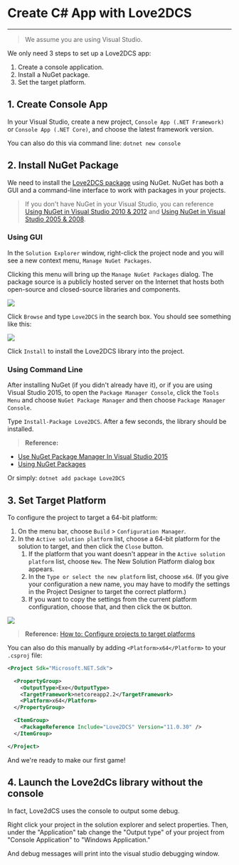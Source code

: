 # Create C# App with Love2DCS

---

> We assume you are using Visual Studio.

We only need 3 steps to set up a Love2DCS app:

1. Create a console application.
1. Install a NuGet package.
1. Set the target platform.

## 1. Create Console App

In your Visual Studio, create a new project, `Console App (.NET Framework)` or `Console App (.NET Core)`, and choose the latest framework version.

You can also do this via command line: `dotnet new console`

## 2. Install NuGet Package

We need to install the [Love2DCS package](https://www.nuget.org/packages/Love2DCS/) using NuGet. NuGet has both a GUI and a command-line interface to work with packages in your projects.

> If you don't have NuGet in your Visual Studio, you can reference [Using NuGet in Visual Studio 2010 & 2012](https://github.com/paypal/sdk-core-dotnet/wiki/Using-Nuget-in-Visual-Studio-2010-&-2012) and [Using NuGet in Visual Studio 2005 & 2008](https://github.com/paypal/sdk-core-dotnet/wiki/Using-Nuget-in-Visual-Studio-2005-&-2008).

### Using GUI

In the `Solution Explorer` window, right-click the project node and you will see a new context menu, `Manage NuGet Packages`.

Clicking this menu will bring up the `Manage NuGet Packages` dialog. The package source is a publicly hosted server on the Internet that hosts both open-source and closed-source libraries and components.

![](/img/01-002-right-click-project.png)

Click `Browse` and type `Love2DCS` in the search box. You should see something like this:

![](/img/01-003-search-result.png)

Click `Install` to install the Love2DCS library into the project.

### Using Command Line

After installing NuGet (if you didn't already have it), or if you are using Visual Studio 2015, to open the `Package Manager Console`, click the `Tools Menu` and choose `NuGet Package Manager` and then choose `Package Manager Console`.

Type `Install-Package Love2DCS`. After a few seconds, the library should be installed.

> **Reference:**
  * [Use NuGet Package Manager In Visual Studio 2015](http://www.c-sharpcorner.com/UploadFile/8a67c0/use-nuget-package-manager-in-visual-studio-2015/)
  * [Using NuGet Packages](http://www.developerfusion.com/article/131917/using-nuget-packages/)

Or simply: `dotnet add package Love2DCS`

## 3. Set Target Platform

To configure the project to target a 64-bit platform:

1. On the menu bar, choose `Build` > `Configuration Manager`.
1. In the `Active solution platform` list, choose a 64-bit platform for the solution to target, and then click the `Close` button.
    1. If the platform that you want doesn't appear in the `Active solution platform` list, choose `New`. The New Solution Platform dialog box appears.
    1. In the `Type or select the new platform` list, choose `x64`. (If you give your configuration a new name, you may have to modify the settings in the Project Designer to target the correct platform.)
    1. If you want to copy the settings from the current platform configuration, choose that, and then click the `OK` button.

![](/img/01-004-config-platform.png)

> **Reference:**
  [How to: Configure projects to target platforms](https://docs.microsoft.com/en-us/visualstudio/ide/how-to-configure-projects-to-target-platforms?view=vs-2017)

You can also do this manually by adding `<Platform>x64</Platform>` to your `.csproj` file:

```XML
<Project Sdk="Microsoft.NET.Sdk">

  <PropertyGroup>
    <OutputType>Exe</OutputType>
    <TargetFramework>netcoreapp2.2</TargetFramework>
    <Platform>x64</Platform>
  </PropertyGroup>

  <ItemGroup>
    <PackageReference Include="Love2DCS" Version="11.0.30" />
  </ItemGroup>

</Project>
```

And we're ready to make our first game!

## 4. Launch the Love2dCs library without the console

In fact, Love2dCS uses the console to output some debug.

Right click your project in the solution explorer and select properties. Then, under the "Application" tab change the "Output type" of your project from "Console Application" to "Windows Application."

And debug messages will print into the visual studio debugging window.